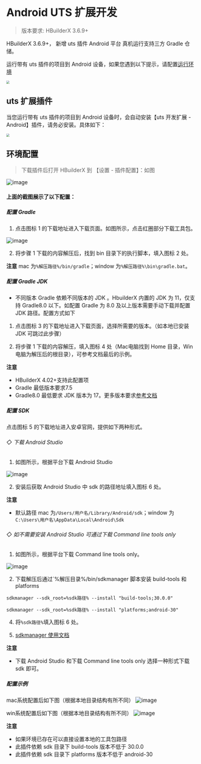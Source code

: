 # Android UTS 扩展开发

> 版本要求: HBuilderX 3.6.9+

HBuilderX 3.6.9+， 新增 uts 插件 Android 平台 真机运行支持三方 Gradle 仓储。

运行带有 uts 插件的项目到 Android 设备，如果您遇到以下提示，请配置[运行环境](#环境配置)

<img src="https://web-ext-storage.dcloud.net.cn/hx/84E1472F-A959-4440-9C47-B8D8A4D0C9BB.png" style="zoom: 50%;" />

## uts 扩展插件

当您运行带有 uts 插件的项目到 Android 设备时，会自动安装【uts 开发扩展 - Android】插件，请务必安装。具体如下：

<img src="https://qiniu-web-assets.dcloud.net.cn/unidoc/zh/20221111171012.jpg" style="zoom: 50%" />

## 环境配置

> 下载插件后打开 HBuilderX 到 【设置 - 插件配置】：如图

![image](https://web-ext-storage.dcloud.net.cn/hx/uts-android-2.png)

#### 上面的截图展示了以下配置：

##### 配置 Gradle

1. 点击图标 1 的下载地址进入下载页面。如图所示，点击红圈部分下载工具包。

![image](https://qiniu-web-assets.dcloud.net.cn/unidoc/zh/gradle.png)

2. 将步骤 1 下载的内容解压后，找到 bin 目录下的执行脚本，填入图标 2 处。

**注意** mac 为`%解压路径%/bin/gradle`；window 为`%解压路径%\bin\gradle.bat`。

##### 配置 Gradle JDK

- 不同版本 Gradle 依赖不同版本的 JDK 。HbuilderX 内置的 JDK 为 11，仅支持 Gradle8.0 以下。如配置 Gradle 为 8.0 及以上版本需要手动下载并配置 JDK 路径。配置方式如下

1. 点击图标 3 的下载地址进入下载页面，选择所需要的版本。（如本地已安装 JDK 可跳过此步骤）

2. 将步骤 1 下载的内容解压，填入图标 4 处（Mac电脑找到 Home 目录，Win电脑为解压后的根目录），可参考文档最后的示例。

**注意**

- HBuilderX 4.02+支持此配置项
- Gradle 最低版本要求7.5
- Gradle8.0 最低要求 JDK 版本为 17。更多版本要求[参考文档](https://developer.android.google.cn/build/releases/past-releases?hl=zh-cn)

##### 配置 SDK

点击图标 5 的下载地址进入安卓官网，提供如下两种形式。

###### ◇ 下载 Android Studio

1. 如图所示，根据平台下载 Android Studio

![image](https://qiniu-web-assets.dcloud.net.cn/unidoc/zh/sdk-2.png)

2. 安装后获取 Android Studio 中 sdk 的路径地址填入图标 6 处。

**注意**

- 默认路径 mac 为`/Users/用户名/Library/Android/sdk`；window 为`C:\Users\用户名\AppData\Local\Android\Sdk`

###### ◇ 如不需要安装 Android Studio 可通过下载 Command line tools only

1. 如图所示，根据平台下载 Command line tools only。

![image](https://qiniu-web-assets.dcloud.net.cn/unidoc/zh/sdk.png)

2. 下载解压后通过`%解压目录%/bin/sdkmanager 脚本安装 build-tools 和 platforms

```
sdkmanager --sdk_root=%sdk路径% --install "build-tools;30.0.0"

sdkmanager --sdk_root=%sdk路径% --install "platforms;android-30"
```

4. 将`%sdk路径%`填入图标 6 处。

5. [sdkmanager 使用文档](https://developer.android.google.cn/studio/command-line/sdkmanager)

**注意**

- 下载 Android Studio 和下载 Command line tools only 选择一种形式下载 sdk 即可。

##### 配置示例

mac系统配置后如下图（根据本地目录结构有所不同）
![image](https://web-ext-storage.dcloud.net.cn/hx/uts-android-1.png)

win系统配置后如下图（根据本地目录结构有所不同）
![image](https://web-ext-storage.dcloud.net.cn/hx/uts-android-3.png)


**注意**

- 如果环境已存在可以直接设置本地的工具包路径
- 此插件依赖 sdk 目录下 build-tools 版本不低于 30.0.0
- 此插件依赖 sdk 目录下 platforms 版本不低于 android-30

